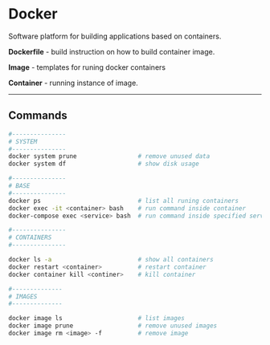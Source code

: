 # Docker

Software platform for building applications based on containers.

**Dockerfile** - build instruction on how to build container image. 

**Image** - templates for runing docker containers

**Container** - running instance of image.

---

## Commands

```bash
#---------------
# SYSTEM
#---------------
docker system prune 			    # remove unused data
docker system df			        # show disk usage

#---------------
# BASE
#---------------
docker ps 				            # list all runing containers
docker exec -it <container> bash	# run command inside container
docker-compose exec <service> bash  # run command inside specified service in docker-compose

#---------------
# CONTAINERS
#---------------

docker ls -a				        # show all containers
docker restart <container>		    # restart container
docker container kill <continer>	# kill container

#--------------
# IMAGES
#--------------

docker image ls				        # list images
docker image prune			        # remove unused images
docker image rm <image> -f		    # remove image

```


